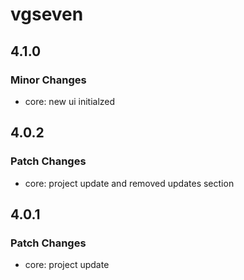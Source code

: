 # vgseven

## 4.1.0

### Minor Changes

- core: new ui initialzed

## 4.0.2

### Patch Changes

- core: project update and removed updates section

## 4.0.1

### Patch Changes

- core: project update
